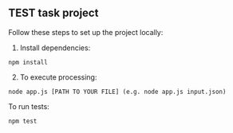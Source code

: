 ## TEST task project

Follow these steps to set up the project locally:

1. Install dependencies:
  ```console
npm install
```
2. To execute processing:
  ```console
node app.js [PATH TO YOUR FILE] (e.g. node app.js input.json)
```

To run tests:
  ```console
npm test
```
